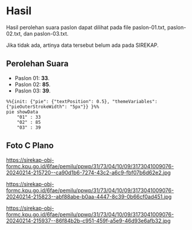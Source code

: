 # Hasil

Hasil perolehan suara paslon dapat dilihat pada file paslon-01.txt, paslon-02.txt, dan paslon-03.txt.

Jika tidak ada, artinya data tersebut belum ada pada SIREKAP.

## Perolehan Suara

 * Paslon 01: **33**.
 * Paslon 02: **85**.
 * Paslon 03: **39**.

```mermaid
%%{init: {"pie": {"textPosition": 0.5}, "themeVariables": {"pieOuterStrokeWidth": "5px"}} }%%
pie showData
    "01" : 33
    "02" : 85
    "03" : 39
```
## Foto C Plano

https://sirekap-obj-formc.kpu.go.id/6fae/pemilu/ppwp/31/73/04/10/09/3173041009076-20240214-215720--ca90d1b6-7274-43c2-a6c9-fbf07b6d62e2.jpg

https://sirekap-obj-formc.kpu.go.id/6fae/pemilu/ppwp/31/73/04/10/09/3173041009076-20240214-215823--abf88abe-b0aa-4447-8c39-0b66cf0ad451.jpg

https://sirekap-obj-formc.kpu.go.id/6fae/pemilu/ppwp/31/73/04/10/09/3173041009076-20240214-215937--86f84b2b-c951-459f-a5e9-46d93e6afb32.jpg
